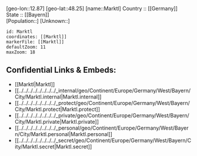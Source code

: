﻿---
location: [48.25,12.87] 
mapzoom: [7,12] 
mapmarker: city 
type: City
tags:
- geo/City


SpocWebEntityId: 32318
isDeleted: false
confidential: public

---
[geo-lon::12.87] 
[geo-lat::48.25] 
[name::Marktl] 
Country :: [[Germany]]  
State :: [[Bayern]]  
[Population::] 
[Unknown::] 


```leaflet
id: Marktl
coordinates: [[Marktl]] 
markerFile: [[Marktl]] 
defaultZoom: 11 
maxZoom: 18
```


## Confidential Links & Embeds: 
- [[Marktl|Marktl]]  
- [[../../../../../../../../_internal/geo/Continent/Europe/Germany/West/Bayern/City/Marktl.internal|Marktl.internal]] 
- [[../../../../../../../../_protect/geo/Continent/Europe/Germany/West/Bayern/City/Marktl.protect|Marktl.protect]] 
- [[../../../../../../../../_private/geo/Continent/Europe/Germany/West/Bayern/City/Marktl.private|Marktl.private]] 
- [[../../../../../../../../_personal/geo/Continent/Europe/Germany/West/Bayern/City/Marktl.personal|Marktl.personal]] 
- [[../../../../../../../../_secret/geo/Continent/Europe/Germany/West/Bayern/City/Marktl.secret|Marktl.secret]] 
